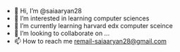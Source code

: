 - 👋 Hi, I’m @saiaaryan28 
- 👀 I’m interested in learning computer sciences 
- 🌱 I’m currently learning harvard edx computer sceince
- 💞️ I’m looking to collaborate on ...
- 📫 How to reach me remail-saiaaryan28@gmail.com 

<!---
saiaaryan28/saiaaryan28 is a ✨ special ✨ repository because its `README.md` (this file) appears on your GitHub profile.
You can click the Preview link to take a look at your changes.
--->
